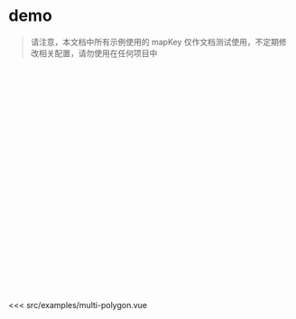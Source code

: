 # demo

> 请注意，本文档中所有示例使用的 mapKey 仅作文档测试使用，不定期修改相关配置，请勿使用在任何项目中

<div style="height:400px"><DemoMultiPolygon/></div>

<<< src/examples/multi-polygon.vue
